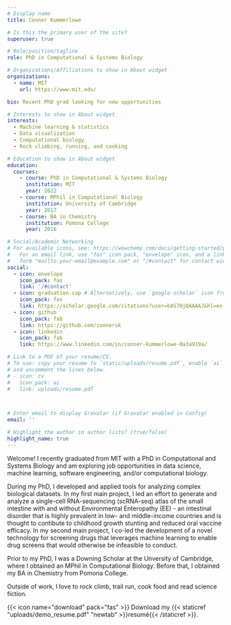 ```yaml
---
# Display name
title: Conner Kummerlowe

# Is this the primary user of the site?
superuser: true

# Role/position/tagline
role: PhD in Computational & Systems Biology

# Organizations/Affiliations to show in About widget
organizations:
  - name: MIT
    url: https://www.mit.edu/

bio: Recent PhD grad looking for new opportunities

# Interests to show in About widget
interests:
  - Machine learning & statistics
  - Data visualization
  - Computational biology
  - Rock climbing, running, and cooking

# Education to show in About widget
education:
  courses:
    - course: PhD in Computational & Systems Biology
      institution: MIT
      year: 2022
    - course: MPhil in Computational Biology
      institution: University of Cambridge
      year: 2017
    - course: BA in Chemistry
      institution: Pomona College
      year: 2016

# Social/Academic Networking
# For available icons, see: https://wowchemy.com/docs/getting-started/page-builder/#icons
#   For an email link, use "fas" icon pack, "envelope" icon, and a link in the
#   form "mailto:your-email@example.com" or "/#contact" for contact widget.
social:
  - icon: envelope
    icon_pack: fas
    link: '/#contact'
  - icon: graduation-cap # Alternatively, use `google-scholar` icon from `ai` icon pack
    icon_pack: fas
    link: https://scholar.google.com/citations?user=bAS70jQAAAAJ&hl=en
  - icon: github
    icon_pack: fab
    link: https://github.com/connersk
  - icon: linkedin
    icon_pack: fab
    link: https://www.linkedin.com/in/conner-kummerlowe-0a3a919a/

# Link to a PDF of your resume/CV.
# To use: copy your resume to `static/uploads/resume.pdf`, enable `ai` icons in `params.toml`,
# and uncomment the lines below.
# - icon: cv
#   icon_pack: ai
#   link: uploads/resume.pdf



# Enter email to display Gravatar (if Gravatar enabled in Config)
email: ''

# Highlight the author in author lists? (true/false)
highlight_name: true
---
```


Welcome! I recently graduated from MIT with a PhD in Computational and Systems Biology and am exploring job opportunities in data science, machine learning, software engineering, and/or computational biology.

During my PhD, I developed and applied tools for analyzing complex biological datasets. In my first main project, I led an effort to generate and analyze a single-cell RNA-sequencing (scRNA-seq) atlas of the small intestine with and without Environmental Enteropathy (EE) - an intestinal disorder that is highly prevalent in low- and middle-income countries and is thought to contibute to childhood growth stunting and reduced oral vaccine efficacy. In my second main project, I co-led the development of a novel technology for screening drugs that leverages machine learning to enable drug screens that would otherwise be infeasible to conduct.

Prior to my PhD, I was a Downing Scholar at the Unversity of Cambridge, where I obtained an MPhil in Computational Biology. Before that, I obtained my BA in Chemistry from Pomona College.

Outside of work, I love to rock climb, trail run, cook food and read science fiction.

{{< icon name="download" pack="fas" >}} Download my {{< staticref "uploads/demo_resume.pdf" "newtab" >}}resumé{{< /staticref >}}.
